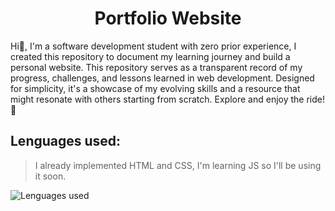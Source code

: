 <h1 align=center>Portfolio Website</h1>
Hi👋, I'm a software development student with zero prior experience, I created this repository to document my learning journey and build a personal website. This repository serves as a transparent record of my progress, challenges, and lessons learned in web development. Designed for simplicity, it's a showcase of my evolving skills and a resource that might resonate with others starting from scratch. Explore and enjoy the ride! 🚀

## Lenguages used:
> I already implemented HTML and CSS, I'm learning JS so I'll be using it soon.

![Lenguages used](https://skillicons.dev/icons?i=html,css)
